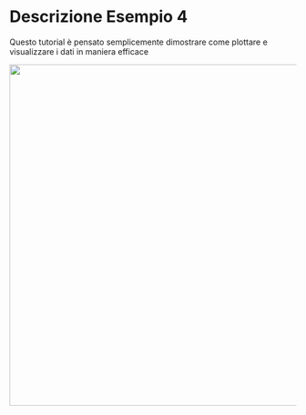 # Descrizione Esempio 4

Questo tutorial è pensato semplicemente dimostrare come plottare e visualizzare i dati in maniera efficace




<img src="https://github.com/bellonemauro/Tutorial_corsoIFOA2021_big/blob/main/lezione5/Tutorials/Example4/screen_result.png"  width="1024" height="600" />
